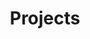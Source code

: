 ---
layout: page_list
title: "Projects"
description: A portfolio of personal and professional data visualization work. 
permalink: /projects/
loading_animation: true
sitemap:
  priority: 0.9
---